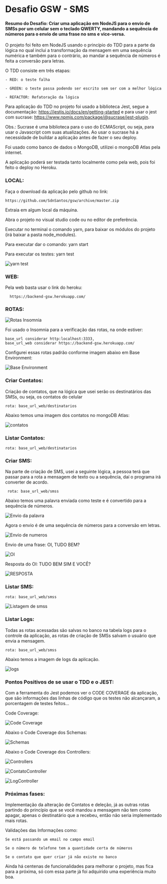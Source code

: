 # Desafio GSW - SMS

#### Resumo do Desafio: Criar uma aplicação em NodeJS para o envio de SMSs por um celular sem o teclado QWERTY, mandando a sequência de números para o envio de uma frase no sms e vice-versa.

  O projeto foi feito em NodeJS usando o princípio do TDD para a parte da lógica no qual inclui a transformação da mensagem em uma sequência numérica e também para o contrário, ao mandar a sequência de números é feita a conversão para letras.
    
  O TDD consiste em três etapas:
  
    - RED: o teste falha
    
    - GREEN: o teste passa podendo ser escrito sem ser com a melhor lógica
    
    - REFACTOR: Refatoração da lógica
    
    
   Para aplicação do TDD no projeto foi usado a biblioteca Jest, segue a documentação: https://jestjs.io/docs/en/getting-started e para usar o jest com sucrase: https://www.npmjs.com/package/@sucrase/jest-plugin.
   
   Obs.: Sucrase é uma biblioteca para o uso do ECMAScript, ou seja, para usar o Javascript com suas atualizações. Ao usar o sucrase há a necessidade de buildar a aplicação antes de fazer o seu deploy.
   
   Foi usado como banco de dados o MongoDB, utilizei o mongoDB Atlas pela internet.
   
   A aplicação poderá ser testada tanto localmente como pela web, pois foi feito o deploy no Heroku.
   
  ### LOCAL:
  
  Faça o download da aplicação pelo github no link:
  
    https://github.com/SdnSantos/gsw/archive/master.zip
    
  Extraia em algum local da máquina.
  
  Abra o projeto no visual studio code ou no editor de preferência.
  
  Executar no terminal o comando yarn, para baixar os módulos do projeto (irá baixar a pasta node_modules).
  
  Para executar dar o comando: yarn start
  
  Para executar os testes: yarn test
  
  ![yarn test](https://github.com/SdnSantos/gsw/blob/master/src/images/yarn%20test.png)
  
  ### WEB: 
  
  Pela web basta usar o link do heroku:
    
      https://backend-gsw.herokuapp.com/
      
  ### ROTAS:
  
  ![Rotas Insomnia](https://github.com/SdnSantos/gsw/blob/master/src/images/Rotas%20Insomnia.png)
  
  Foi usado o Insomnia para a verificação das rotas, na onde estiver: 
  
    base_url considerar http:localhost:3333,
    base_url_web considerar https://backend-gsw.herokuapp.com/
    
  Configurei essas rotas padrão conforme imagem abaixo em Base Environment:
    
  ![Base Environment](https://github.com/SdnSantos/gsw/blob/master/src/images/Base%20Environment.png) 
    
  ### Criar Contatos: 
  
  Criação de contatos, que na lógica que usei serão os destinatários das SMSs, ou seja, os contatos do celular
  
    rota: base_url_web/destinatarios
    
  Abaixo temos uma imagem dos contatos no mongoDB Atlas:
  
  ![contatos](https://github.com/SdnSantos/gsw/blob/master/src/images/Contatos.png)
  
  ### Listar Contatos:
  
    rota: base_url_web/destinatarios
    
  ### Criar SMS:
  
  Na parte de criação de SMS, usei a seguinte lógica, a pessoa terá que passar para a rota a mensagem de texto ou a sequência, daí o programa irá converter de acordo.
     
     rota: base_url_web/smss
     
  Abaixo temos uma palavra enviada como teste e é convertido para a sequência de números.
  
  ![Envio da palavra](https://github.com/SdnSantos/gsw/blob/master/src/images/Enviando%20a%20palavra.png)
  
 Agora o envio é de uma sequência de números para a conversão em letras.
 
 ![Envio de numeros](https://github.com/SdnSantos/gsw/blob/master/src/images/Enviando%20a%20sequencia%20de%20numeros.png)
  
 Envio de uma frase: OI, TUDO BEM?
 
 ![OI](https://github.com/SdnSantos/gsw/blob/master/src/images/Enviando%20OI.png)
 
 Resposta do OI: TUDO BEM SIM E VOCÊ?
 
 ![RESPOSTA](https://github.com/SdnSantos/gsw/blob/master/src/images/Resposta%20ao%20OI.png)
  
  
  ### Listar SMS:
  
    rota: base_url_web/smss
  
  ![Listagem de smss](https://github.com/SdnSantos/gsw/blob/master/src/images/Rota%20de%20listagem%20de%20smss.png)
  
 ### Listar Logs:
 
  Todas as rotas acessadas são salvas no banco na tabela logs para o controle da aplicação, as rotas de criação de SMSs salvam o usuário que envia a mensagem.
  
    rota: base_url_web/smss
  
  Abaixo temos a imagem de logs da aplicação.
  
  ![logs](https://github.com/SdnSantos/gsw/blob/master/src/images/Rota%20de%20logs.png)
  
  ### Pontos Positivos de se usar o TDD e o JEST:
  
  Com a ferramenta do Jest podemos ver o CODE COVERAGE da aplicação, que são informações das linhas de código que os testes não alcançaram, a porcentagem de testes feitos...
    
  Code Coverage:
    
  ![Code Coverage](https://github.com/SdnSantos/gsw/blob/master/src/images/Coverage.png)
    
  Abaixo o Code Coverage dos Schemas:
    
  ![Schemas](https://github.com/SdnSantos/gsw/blob/master/src/images/Coverage%20Schemas.png)
    
  Abaixo o Code Coverage dos Controllers:
    
  ![Controllers](https://github.com/SdnSantos/gsw/blob/master/src/images/Coverage%20Controllers.png)
    
  ![ContatoController](https://github.com/SdnSantos/gsw/blob/master/src/images/Coverage%20ContatoController.png)
    
  ![LogController](https://github.com/SdnSantos/gsw/blob/master/src/images/Coverage%20LogController.png)
    
  ### Próximas fases:
    
  Implementação da alteração de Contatos e deleção, já as outras rotas partindo do princípio que se você mandou a mensagem não tem como apagar, apenas o destinatário que a recebeu, então não seria implementado mais rotas.
      
  Validações das Informações como:
      
    Se está passando um email no campo email
        
    Se o número de telefone tem a quantidade certa de números
        
    Se o contato que quer criar já não existe no banco
        
   Ainda há centenas de funcionalidades para melhorar o projeto, mas fica para a próxima, só com essa parte já foi adquirido uma experiência muito boa.
       

        
        
    
    
    
    
    
    
 
